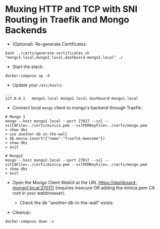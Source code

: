 # Muxing HTTP and TCP with SNI Routing in Traefik and Mongo Backends

* (Optional): Re-generate Certificates:

```shell
bash ../certs/generate-certificates.sh "mongo1.local,mongo2.local,dashboard-mongo1.local" ./
```

* Start the stack:

```shell
docker-compose up -d
```

* Update your `/etc/hosts`:

```text
...
127.0.0.1   mongo1.local mongo2.local dashboard-mongo1.local
```

* Connect local `mongo` client to mongo's backend through Traefik:

```shell
# Mongo 1
mongo --host mongo1.local --port 27017 --ssl --sslCAFile=../certs/minica.pem --sslPEMKeyFile=../certs/mongo.pem
> show dbs
> use another-db-in-the-wall
> db.movie.insert({"name":"Traefik-Awesome"})
> show dbs
> exit
```

```shell
# Mongo2
mongo --host mongo2.local --port 27017 --ssl --sslCAFile=../certs/minica.pem --sslPEMKeyFile=../certs/mongo.pem
> show dbs
> exit
```

* Open the Mongo Client WebUI at the URL <https://dashboard-mongo1.local:27017/>
(requires insecure OR adding the minica.pem CA root in your webbrowser).
  * Check the db "another-db-in-the-wall" exists.

* Cleanup:

```shell
docker-compose down -v
```
